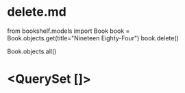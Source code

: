 # delete.md

from bookshelf.models import Book
book = Book.objects.get(title="Nineteen Eighty-Four")
book.delete()

Book.objects.all()
# <QuerySet []>
